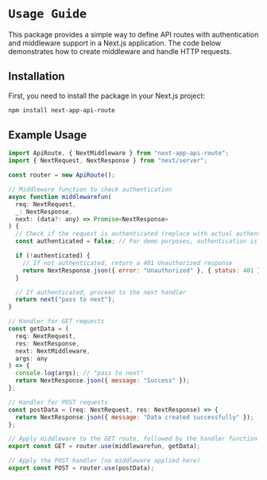 # `Usage Guide`

This package provides a simple way to define API routes with authentication and middleware support in a Next.js application. The code below demonstrates how to create middleware and handle HTTP requests.

## Installation

First, you need to install the package in your Next.js project:

```bash
npm install next-app-api-route
```

## Example Usage

```javascript
import ApiRoute, { NextMiddleware } from "next-app-api-route";
import { NextRequest, NextResponse } from "next/server";

const router = new ApiRoute();

// Middleware function to check authentication
async function middlewarefun(
  req: NextRequest,
  _: NextResponse,
  next: (data?: any) => Promise<NextResponse>
) {
  // Check if the request is authenticated (replace with actual authentication logic)
  const authenticated = false; // For demo purposes, authentication is false

  if (!authenticated) {
    // If not authenticated, return a 401 Unauthorized response
    return NextResponse.json({ error: "Unauthorized" }, { status: 401 });
  }

  // If authenticated, proceed to the next handler
  return next("pass to next");
}

// Handler for GET requests
const getData = (
  req: NextRequest,
  res: NextResponse,
  next: NextMiddleware,
  args: any
) => {
  console.log(args); // "pass to next"
  return NextResponse.json({ message: "Success" });
};

// Handler for POST requests
const postData = (req: NextRequest, res: NextResponse) => {
  return NextResponse.json({ message: "Data created successfully" });
};

// Apply middleware to the GET route, followed by the handler function
export const GET = router.use(middlewarefun, getData);

// Apply the POST handler (no middleware applied here)
export const POST = router.use(postData);
```

